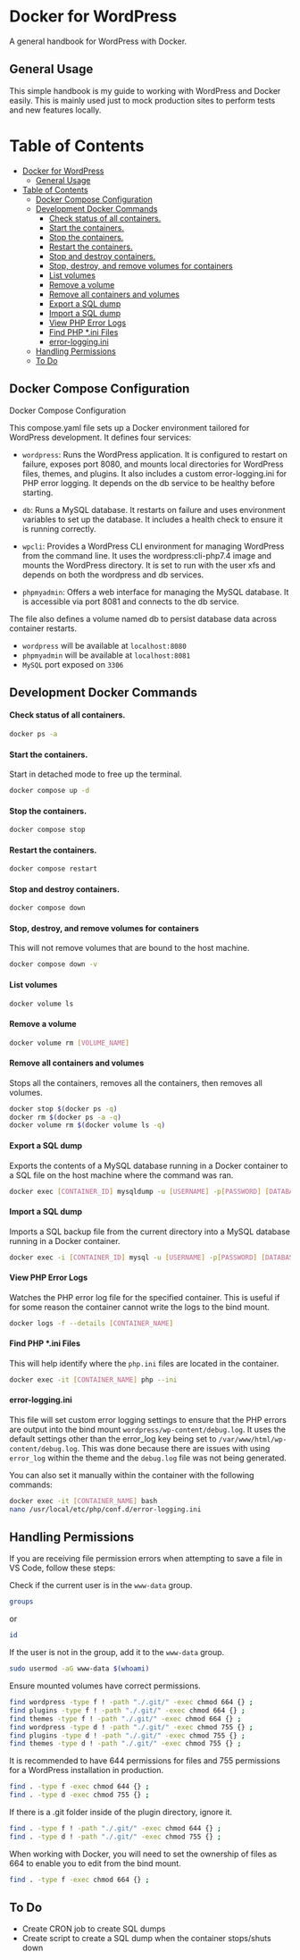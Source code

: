 # Docker for WordPress

A general handbook for WordPress with Docker.

## General Usage

This simple handbook is my guide to working with WordPress and Docker easily. This is mainly used just to mock production sites to perform tests and new features locally.

# Table of Contents

- [Docker for WordPress](#docker-for-wordpress)
  - [General Usage](#general-usage)
- [Table of Contents](#table-of-contents)
  - [Docker Compose Configuration](#docker-compose-configuration)
  - [Development Docker Commands](#development-docker-commands)
      - [Check status of all containers.](#check-status-of-all-containers)
      - [Start the containers.](#start-the-containers)
      - [Stop the containers.](#stop-the-containers)
      - [Restart the containers.](#restart-the-containers)
      - [Stop and destroy containers.](#stop-and-destroy-containers)
      - [Stop, destroy, and remove volumes for containers](#stop-destroy-and-remove-volumes-for-containers)
      - [List volumes](#list-volumes)
      - [Remove a volume](#remove-a-volume)
      - [Remove all containers and volumes](#remove-all-containers-and-volumes)
      - [Export a SQL dump](#export-a-sql-dump)
      - [Import a SQL dump](#import-a-sql-dump)
      - [View PHP Error Logs](#view-php-error-logs)
      - [Find PHP \*.ini Files](#find-php-ini-files)
      - [error-logging.ini](#error-loggingini)
  - [Handling Permissions](#handling-permissions)
  - [To Do](#to-do)

## Docker Compose Configuration

Docker Compose Configuration

This compose.yaml file sets up a Docker environment tailored for WordPress development. It defines four services:

- `wordpress`: Runs the WordPress application. It is configured to restart on failure, exposes port 8080, and mounts local directories for WordPress files, themes, and plugins. It also includes a custom error-logging.ini for PHP error logging. It depends on the db service to be healthy before starting.

- `db`: Runs a MySQL database. It restarts on failure and uses environment variables to set up the database. It includes a health check to ensure it is running correctly.

- `wpcli`: Provides a WordPress CLI environment for managing WordPress from the command line. It uses the wordpress:cli-php7.4 image and mounts the WordPress directory. It is set to run with the user xfs and depends on both the wordpress and db services.

- `phpmyadmin`: Offers a web interface for managing the MySQL database. It is accessible via port 8081 and connects to the db service.

The file also defines a volume named db to persist database data across container restarts.

- `wordpress` will be available at `localhost:8080`
- `phpmyadmin` will be available at `localhost:8081`
- `MySQL` port exposed on `3306`

## Development Docker Commands

#### Check status of all containers.

```bash
docker ps -a
```

#### Start the containers.

Start in detached mode to free up the terminal.

```bash
docker compose up -d
```

#### Stop the containers.

```bash
docker compose stop
```

#### Restart the containers.

```bash
docker compose restart
```

#### Stop and destroy containers.

```bash
docker compose down
```

#### Stop, destroy, and remove volumes for containers

This will not remove volumes that are bound to the host machine.

```bash
docker compose down -v
```

#### List volumes

```bash
docker volume ls
```

#### Remove a volume

```bash
docker volume rm [VOLUME_NAME]
```

#### Remove all containers and volumes

Stops all the containers, removes all the containers, then removes all volumes.

```bash
docker stop $(docker ps -q)
docker rm $(docker ps -a -q)
docker volume rm $(docker volume ls -q)
```

#### Export a SQL dump

Exports the contents of a MySQL database running in a Docker container to a SQL file on the host machine where the command was ran.

```bash
docker exec [CONTAINER_ID] mysqldump -u [USERNAME] -p[PASSWORD] [DATABASE_NAME] > backup.sql
```

#### Import a SQL dump

Imports a SQL backup file from the current directory into a MySQL database running in a Docker container.

```bash
docker exec -i [CONTAINER_ID] mysql -u [USERNAME] -p[PASSWORD] [DATABASE_NAME] < backup.sql
```

#### View PHP Error Logs

Watches the PHP error log file for the specified container. This is useful if for some reason the container cannot write the logs to the bind mount.

```bash
docker logs -f --details [CONTAINER_NAME]
```

#### Find PHP \*.ini Files

This will help identify where the `php.ini` files are located in the container.

```bash
docker exec -it [CONTAINER_NAME] php --ini
```

#### error-logging.ini

This file will set custom error logging settings to ensure that the PHP errors are output into the bind mount `wordpress/wp-content/debug.log`. It uses the default settings other than the error_log key being set to `/var/www/html/wp-content/debug.log`. This was done because there are issues with using `error_log` within the theme and the `debug.log` file was not being generated.

You can also set it manually within the container with the following commands:

```bash
docker exec -it [CONTAINER_NAME] bash
nano /usr/local/etc/php/conf.d/error-logging.ini
```

## Handling Permissions

If you are receiving file permission errors when attempting to save a file in VS Code, follow these steps:

Check if the current user is in the `www-data` group.

```bash
groups
```

or

```bash
id
```

If the user is not in the group, add it to the `www-data` group.

```bash
sudo usermod -aG www-data $(whoami)
```

Ensure mounted volumes have correct permissions.

```bash
find wordpress -type f ! -path "./.git/" -exec chmod 664 {} ;
find plugins -type f ! -path "./.git/" -exec chmod 664 {} ;
find themes -type f ! -path "./.git/" -exec chmod 664 {} ;
find wordpress -type d ! -path "./.git/" -exec chmod 755 {} ;
find plugins -type d ! -path "./.git/" -exec chmod 755 {} ;
find themes -type d ! -path "./.git/" -exec chmod 755 {} ;
```

It is recommended to have 644 permissions for files and 755 permissions for a WordPress installation in production.

```bash
find . -type f -exec chmod 644 {} ;
find . -type d -exec chmod 755 {} ;
```

If there is a .git folder inside of the plugin directory, ignore it.

```bash
find . -type f ! -path "./.git/" -exec chmod 644 {} ;
find . -type d ! -path "./.git/" -exec chmod 755 {} ;
```

When working with Docker, you will need to set the ownership of files as 664 to enable you to edit from the bind mount.

```bash
find . -type f -exec chmod 664 {} ;
```

## To Do

- Create CRON job to create SQL dumps
- Create script to create a SQL dump when the container stops/shuts down
